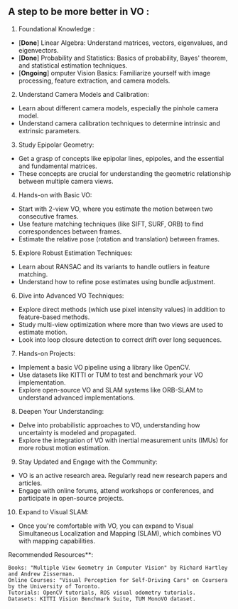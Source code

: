 ## A step to be more better in VO : 


1. Foundational Knowledge : 

- [**Done**] Linear Algebra: Understand matrices, vectors, eigenvalues, and eigenvectors.
- [**Done**] Probability and Statistics: Basics of probability, Bayes' theorem, and statistical estimation techniques.
- [**Ongoing**] omputer Vision Basics: Familiarize yourself with image processing, feature extraction, and camera models.

2. Understand Camera Models and Calibration:

- Learn about different camera models, especially the pinhole camera model.
- Understand camera calibration techniques to determine intrinsic and extrinsic parameters.

3. Study Epipolar Geometry:

- Get a grasp of concepts like epipolar lines, epipoles, and the essential and fundamental matrices.
- These concepts are crucial for understanding the geometric relationship between multiple camera views.

4. Hands-on with Basic VO:

- Start with 2-view VO, where you estimate the motion between two consecutive frames.
- Use feature matching techniques (like SIFT, SURF, ORB) to find correspondences between frames.
- Estimate the relative pose (rotation and translation) between frames.

5. Explore Robust Estimation Techniques:

- Learn about RANSAC and its variants to handle outliers in feature matching.
- Understand how to refine pose estimates using bundle adjustment.

6. Dive into Advanced VO Techniques:

- Explore direct methods (which use pixel intensity values) in addition to feature-based methods.
- Study multi-view optimization where more than two views are used to estimate motion.
- Look into loop closure detection to correct drift over long sequences.

7. Hands-on Projects:

- Implement a basic VO pipeline using a library like OpenCV.
- Use datasets like KITTI or TUM to test and benchmark your VO implementation.
- Explore open-source VO and SLAM systems like ORB-SLAM to understand advanced implementations.

8. Deepen Your Understanding:

- Delve into probabilistic approaches to VO, understanding how uncertainty is modeled and propagated.
- Explore the integration of VO with inertial measurement units (IMUs) for more robust motion estimation.

9. Stay Updated and Engage with the Community:

- VO is an active research area. Regularly read new research papers and articles.
- Engage with online forums, attend workshops or conferences, and participate in open-source projects.

10. Expand to Visual SLAM:

- Once you're comfortable with VO, you can expand to Visual Simultaneous Localization and Mapping (SLAM), which combines VO with mapping capabilities.

Recommended Resources**:

    Books: "Multiple View Geometry in Computer Vision" by Richard Hartley and Andrew Zisserman.
    Online Courses: "Visual Perception for Self-Driving Cars" on Coursera by the University of Toronto.
    Tutorials: OpenCV tutorials, ROS visual odometry tutorials.
    Datasets: KITTI Vision Benchmark Suite, TUM MonoVO dataset.

